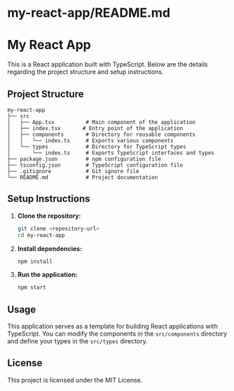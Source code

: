 # my-react-app/README.md

# My React App

This is a React application built with TypeScript. Below are the details regarding the project structure and setup instructions.

## Project Structure

```
my-react-app
├── src
│   ├── App.tsx          # Main component of the application
│   ├── index.tsx       # Entry point of the application
│   ├── components       # Directory for reusable components
│   │   └── index.ts     # Exports various components
│   └── types            # Directory for TypeScript types
│       └── index.ts     # Exports TypeScript interfaces and types
├── package.json         # npm configuration file
├── tsconfig.json        # TypeScript configuration file
├── .gitignore           # Git ignore file
└── README.md            # Project documentation
```

## Setup Instructions

1. **Clone the repository:**
   ```bash
   git clone <repository-url>
   cd my-react-app
   ```

2. **Install dependencies:**
   ```bash
   npm install
   ```

3. **Run the application:**
   ```bash
   npm start
   ```

## Usage

This application serves as a template for building React applications with TypeScript. You can modify the components in the `src/components` directory and define your types in the `src/types` directory.

## License

This project is licensed under the MIT License.